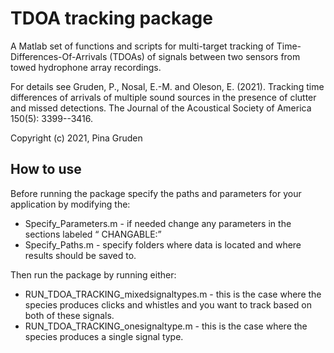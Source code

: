 # TDOA tracking package

A Matlab set of functions and scripts for multi-target tracking of Time-Differences-Of-Arrivals (TDOAs) of signals between two sensors from towed hydrophone array recordings.

For details see Gruden, P.,  Nosal, E.-M. and Oleson, E. (2021). Tracking time differences of arrivals of multiple sound sources in the presence of clutter and missed detections. The Journal of the Acoustical Society of America  150(5): 3399--3416.

Copyright (c) 2021, Pina Gruden


## How to use

Before running the package specify the paths and parameters for your application by modifying the: 
- Specify_Parameters.m - if needed change any parameters in the sections labeled “ CHANGABLE:” 
- Specify_Paths.m - specify folders where data is located and where results should be saved to.


Then run the package by running either:
- RUN_TDOA_TRACKING_mixedsignaltypes.m - this is the case where the species produces clicks and whistles and you want to track based on both of these signals.
- RUN_TDOA_TRACKING_onesignaltype.m - this is the case where the species produces a single signal type.  
